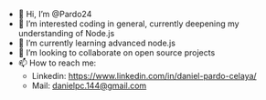 - 👋 Hi, I’m @Pardo24
- 👀 I’m interested coding in general, currently deepening my understanding of Node.js
- 🌱 I’m currently learning advanced node.js
- 💞️ I’m looking to collaborate on open source projects
- 📫 How to reach me:
   - Linkedin: https://www.linkedin.com/in/daniel-pardo-celaya/
   - Mail: danielpc.144@gmail.com
        

<!---
Pardo24/Pardo24 is a ✨ special ✨ repository because its `README.md` (this file) appears on your GitHub profile.
You can click the Preview link to take a look at your changes.
--->

